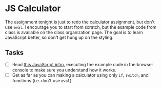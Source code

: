 # JS Calculator
The assignment tonight is just to redo the calculator assignment, but don't use
`eval`. I encourage you to start from scratch, but the example code from class
is available on the class organization page. The goal is to learn JavaScript
better, so don't get hung up on the styling.

## Tasks
- [ ] Read [this JavaScript
  intro](http://jqfundamentals.com/chapter/javascript-basics), executing the
  example code in the browser console to make sure you understand how it works.
- [ ] Get as far as you can making a calculator using only `if`, `switch`, and
  functions (i.e. don't use `eval`)
